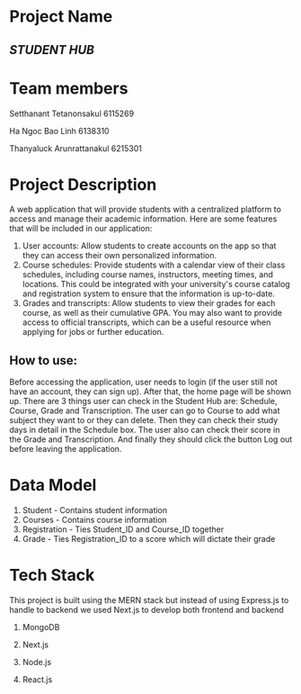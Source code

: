 # Project Name
## *STUDENT HUB*


# Team members
Setthanant Tetanonsakul 6115269

Ha Ngoc Bao Linh 6138310

Thanyaluck Arunrattanakul 6215301


# Project Description
A web application that will provide students with a centralized platform to access and manage their academic information. Here are some features that will be included in our application:
1. User accounts: Allow students to create accounts on the app so that they can access their own personalized information. 
2. Course schedules: Provide students with a calendar view of their class schedules, including course names, instructors, meeting times, and locations. This could be integrated with your university's course catalog and registration system to ensure that the information is up-to-date.
3. Grades and transcripts: Allow students to view their grades for each course, as well as their cumulative GPA. You may also want to provide access to official transcripts, which can be a useful resource when applying for jobs or further education.

## How to use:
Before accessing the application, user needs to login (if the user still not have an account, they can sign up). After that, the home page will be shown up. There are 3 things user can check in the Student Hub are: Schedule, Course, Grade and Transcription. The user can go to Course to add what subject they want to or they can delete. Then they can check their study days in detail in the Schedule box. The user also can check their score in the Grade and Transcription. And finally they should click the button Log out before leaving the application.

# Data Model
1. Student - Contains student information
2. Courses - Contains course information
3. Registration - Ties Student_ID and Course_ID together
4. Grade - Ties Registration_ID to a score which will dictate their grade


# Tech Stack
 This project is built using the MERN stack but instead of using Express.js to handle to backend we used Next.js to develop both frontend and backend
 
 1. MongoDB
 
 2. Next.js
 
 3. Node.js
 
 4. React.js
